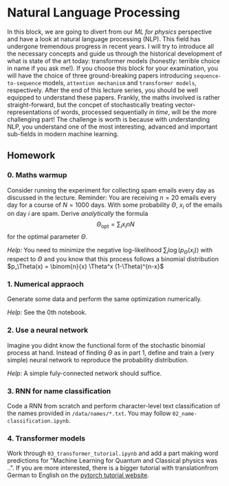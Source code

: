 # Natural Language Processing
In this block, we are going to divert from our *ML for physics* perspective and have a look at natural language processing (NLP). This field has undergone tremendous progress in recent years. I will try to introduce all the necessary concepts and guide us through the historical development of what is state of the art today: transformer models (honestly: terrible choice in name if you ask me!). If you choose this block for your examination, you will have the choice of three ground-breaking papers introducing `sequence-to-sequence` models, `attention mechanism` and `transformer models`, respectively. After the end of this lecture series, you should be well equipped to understand these papers. Frankly, the maths involved is rather straight-forward, but the concpet of stochastically treating vector-representations of words, processed sequentially *in time*, will be the more challenging part! The challenge is worth is because with understanding NLP, you understand one of the most interesting, advanced and important sub-fields in modern machine learning.

## Homework

### 0. Maths warmup

Consider running the experiment for collecting spam emails every day as discussed in the lecture. Reminder: You are receiving $n=20$ emails every day for a course of $N=1000$ days. With some probability $\Theta$, $x_i$ of the emails on day $i$ are spam. Derive *analytically* the formula
$$
\Theta_\text{opt} = {\sum_i x_i}{nN}
$$
for the optimal parameter $\Theta$.  

*Help:* You need to minimize the negative log-likelihood $\sum_i \log(p_\Theta(x_i))$ with respect to $\Theta$ and you know that this process follows a binomial distribution $p_\Theta(x) = \binom{n}{x} \Theta^x (1-\Theta)^{n-x}$

### 1. Numerical appraoch

Generate some data and perform the same optimization numerically.  

*Help:* See the 0th notebook.

### 2. Use a neural network  

Imagine you didnt know the functional form of the stochastic binomial process at hand. Instead of finding $\Theta$ as in part 1, define and train a (very simple) neural network to reproduce the probability distribution.  

*Help:* A simple fuly-connected network should suffice.

### 3. RNN for name classification

Code a RNN from scratch and perform character-level text classification of the names provided in `/data/names/*.txt`. You may follow `02_name-classification.ipynb`.

### 4. Transformer models 

Work through `03_transformer_tutorial.ipynb` and add a part making word predictions for "Machine Learning for Quantum and Classical physics was ..".
If you are more interested, there is a bigger tutorial with translationfrom German to English on the [pytorch tutorial website](https://pytorch.org/tutorials/beginner/translation_transformer.html).
